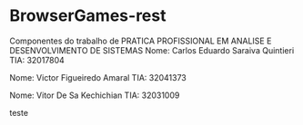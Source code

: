 # BrowserGames-rest
Componentes do trabalho de PRATICA PROFISSIONAL EM ANALISE E DESENVOLVIMENTO DE SISTEMAS
Nome: Carlos Eduardo Saraiva Quintieri TIA: 32017804

Nome: Victor Figueiredo Amaral TIA: 32041373

Nome: Vitor De Sa Kechichian TIA: 32031009 

teste